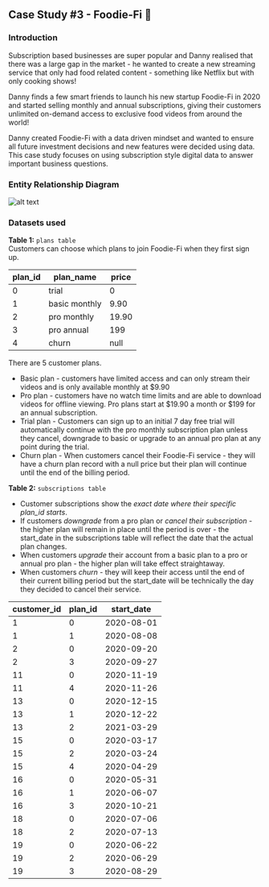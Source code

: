 ## Case Study #3 - Foodie-Fi 🥑

### Introduction
Subscription based businesses are super popular and Danny realised that there was a large gap in the market - he wanted to create a new streaming service that only had food related content - something like Netflix but with only cooking shows!

Danny finds a few smart friends to launch his new startup Foodie-Fi in 2020 and started selling monthly and annual subscriptions, giving their customers unlimited on-demand access to exclusive food videos from around the world!

Danny created Foodie-Fi with a data driven mindset and wanted to ensure all future investment decisions and new features were decided using data. This case study focuses on using subscription style digital data to answer important business questions.

### Entity Relationship Diagram
![alt text](https://github.com/iweld/8-Week-SQL-Challenge/blob/main/Case%20Study%203%20-%20Foodie-Fi/ERD.JPG)

### Datasets used
**Table 1:** `plans table`  
Customers can choose which plans to join Foodie-Fi when they first sign up.

|plan_id|	plan_name	|price|
|-------|----------|------|
|0	|trial	|0|
|1	|basic monthly	|9.90|
|2	|pro monthly	|19.90 |
|3	|pro annual |	199|
|4	|churn	|null |

There are 5 customer plans.
- Basic plan - customers have limited access and can only stream their videos and is only available monthly at $9.90
- Pro plan - customers have no watch time limits and are able to download videos for offline viewing. Pro plans start at $19.90 a month or $199 for an annual subscription.
- Trial plan - Customers can sign up to an initial 7 day free trial will automatically continue with the pro monthly subscription plan unless they cancel, downgrade to basic or upgrade to an annual pro plan at any point during the trial.
- Churn plan - When customers cancel their Foodie-Fi service - they will have a churn plan record with a null price but their plan will continue until the end of the billing period.

**Table 2:** `subscriptions table` 
- Customer subscriptions show the *exact date where their specific plan_id starts*.
- If customers *downgrade* from a pro plan or *cancel their subscription* - the higher plan will remain in place until the period is over - the start_date in the subscriptions table will reflect the date that the actual plan changes.
- When customers *upgrade* their account from a basic plan to a pro or annual pro plan - the higher plan will take effect straightaway.
- When customers *churn* - they will keep their access until the end of their current billing period but the start_date will be technically the day they decided to cancel their service.

|customer_id|	plan_id	|start_date|
|-----------|---------|----------|
|1	|0	|2020-08-01|
|1	|1	|2020-08-08|
|2	|0	|2020-09-20|
|2	|3	|2020-09-27|
|11	|0	|2020-11-19|
|11	|4	|2020-11-26|
|13	|0	|2020-12-15|
|13	|1	|2020-12-22|
|13	|2	|2021-03-29|
|15	|0	|2020-03-17|
|15	|2	|2020-03-24|
|15	|4	|2020-04-29|
|16	|0	|2020-05-31|
|16	|1	|2020-06-07|
|16	|3	|2020-10-21|
|18	|0	|2020-07-06|
|18	|2	|2020-07-13|
|19	|0	|2020-06-22|
|19	|2	|2020-06-29|
|19	|3	|2020-08-29|

